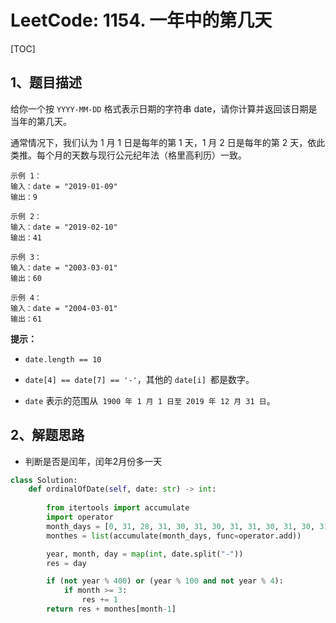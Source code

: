# LeetCode: 1154. 一年中的第几天

[TOC]

## 1、题目描述

给你一个按  `YYYY-MM-DD`  格式表示日期的字符串 date，请你计算并返回该日期是当年的第几天。

通常情况下，我们认为 1 月 1 日是每年的第 1 天，1 月 2 日是每年的第 2 天，依此类推。每个月的天数与现行公元纪年法（格里高利历）一致。



```
示例 1：
输入：date = "2019-01-09"
输出：9

示例 2：
输入：date = "2019-02-10"
输出：41

示例 3：
输入：date = "2003-03-01"
输出：60

示例 4：
输入：date = "2004-03-01"
输出：61 
```

**提示：**

- `date.length == 10`
- `date[4] == date[7] == '-'`，其他的 `date[i] `都是数字。

- `date` 表示的范围从` 1900 年 1 月 1 日至 2019 年 12 月 31 日`。

## 2、解题思路

- 判断是否是闰年，闰年2月份多一天

```python
class Solution:
    def ordinalOfDate(self, date: str) -> int:
        
        from itertools import accumulate
        import operator
        month_days = [0, 31, 28, 31, 30, 31, 30, 31, 31, 30, 31, 30, 31]
        monthes = list(accumulate(month_days, func=operator.add))

        year, month, day = map(int, date.split("-"))
        res = day

        if (not year % 400) or (year % 100 and not year % 4):
            if month >= 3:
                res += 1
        return res + monthes[month-1]
```

